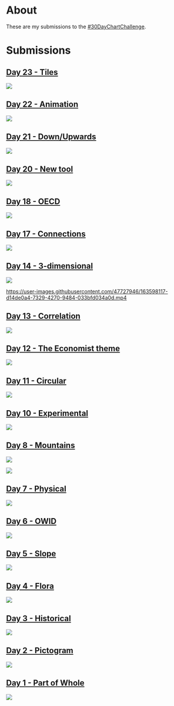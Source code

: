 About
================

These are my submissions to the [#30DayChartChallenge](https://github.com/dominicroye/30DayChartChallenge_Edition2022).

Submissions
================

## [Day 23 - Tiles](R/day_23_tiles.R)

![](plots/day_23_tiles.png)

## [Day 22 - Animation](R/day_22_animation.R)

![](plots/day_22_animation.gif)

## [Day 21 - Down/Upwards](R/day_21_updown.R)

![](plots/day_21_updown.png)

## [Day 20 - New tool](https://github.com/Pecners/tidytuesday/blob/master/2022/2022-04-19/final_plot.R)

![](plots/day_20_new_tool.png)

## [Day 18 - OECD](R/day_18_OECD.R)

![](plots/day_18_oecd.png)

## [Day 17 - Connections](R/day_17_connections.R)

![](plots/day_17_connections.png)

## [Day 14 - 3-dimensional](R/day_14_3d.R)

![](plots/day_14_3d.png)

https://user-images.githubusercontent.com/47727946/163598117-d14de0a4-7329-4270-9484-033bfd034a0d.mp4



## [Day 13 - Correlation](R/day_13_correlation.R)

![](plots/day_13_correlation.png)

## [Day 12 - The Economist theme](https://github.com/Pecners/tidytuesday/blob/master/2022/2022-04-12/final_plot.R)

![](plots/day_12_economist_theme.png)

## [Day 11 - Circular](R/day_11_circular.R)

![](plots/day_11_circular.png)

## [Day 10 - Experimental](R/day_10_experimental.R)

![](plots/day_10_experimental.png)

## [Day 8 - Mountains](R/day_8_mountains.R)

![](plots/day_8_mountains_big.png)

![](plots/day_8_mountains_small.png)

## [Day 7 - Physical](R/day_7_physical.R)

![](plots/day_7_physical.png)

## [Day 6 - OWID](R/day_6_owid.R)

![](plots/day_6_owid.png)

## [Day 5 - Slope](https://github.com/Pecners/tidytuesday/blob/master/2022/2022-04-05/final_plot.R)

![](plots/day_5_slope.png)

## [Day 4 - Flora](R/day_4_flora.R)

![](plots/day_4_flora.png)

## [Day 3 - Historical](R/day_3_historical.R)

![](plots/day_3_historical.png)

## [Day 2 - Pictogram](R/day_2_pictogram.R)

![](plots/day_2_pictogram.png)

## [Day 1 - Part of Whole](R/day_1_part_of_whole.R)

![](plots/day_1_part_of_whole.png)
